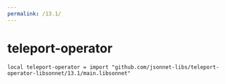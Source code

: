 ```yaml
---
permalink: /13.1/
---
```


# teleport-operator

```jsonnet
local teleport-operator = import "github.com/jsonnet-libs/teleport-operator-libsonnet/13.1/main.libsonnet"
```

